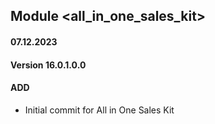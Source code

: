 ## Module <all_in_one_sales_kit>

#### 07.12.2023
#### Version 16.0.1.0.0
#### ADD

- Initial commit for All in One Sales Kit
